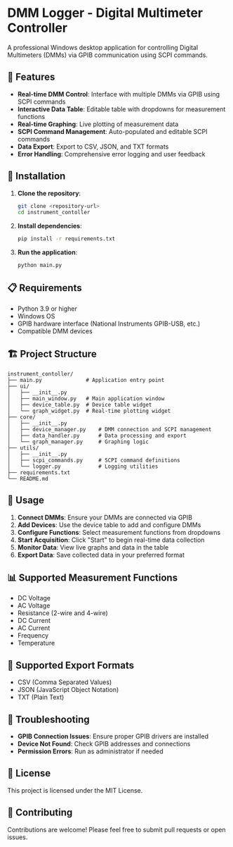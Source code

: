 # DMM Logger - Digital Multimeter Controller

A professional Windows desktop application for controlling Digital Multimeters (DMMs) via GPIB communication using SCPI commands.

## 🎯 Features

- **Real-time DMM Control**: Interface with multiple DMMs via GPIB using SCPI commands
- **Interactive Data Table**: Editable table with dropdowns for measurement functions
- **Real-time Graphing**: Live plotting of measurement data
- **SCPI Command Management**: Auto-populated and editable SCPI commands
- **Data Export**: Export to CSV, JSON, and TXT formats
- **Error Handling**: Comprehensive error logging and user feedback

## 🚀 Installation

1. **Clone the repository**:
   ```bash
   git clone <repository-url>
   cd instrument_contoller
   ```

2. **Install dependencies**:
   ```bash
   pip install -r requirements.txt
   ```

3. **Run the application**:
   ```bash
   python main.py
   ```

## 📋 Requirements

- Python 3.9 or higher
- Windows OS
- GPIB hardware interface (National Instruments GPIB-USB, etc.)
- Compatible DMM devices

## 🏗️ Project Structure

```
instrument_contoller/
├── main.py              # Application entry point
├── ui/
│   ├── __init__.py
│   ├── main_window.py   # Main application window
│   ├── device_table.py  # Device table widget
│   └── graph_widget.py  # Real-time plotting widget
├── core/
│   ├── __init__.py
│   ├── device_manager.py    # DMM connection and SCPI management
│   ├── data_handler.py      # Data processing and export
│   └── graph_manager.py     # Graphing logic
├── utils/
│   ├── __init__.py
│   ├── scpi_commands.py     # SCPI command definitions
│   └── logger.py            # Logging utilities
├── requirements.txt
└── README.md
```

## 🔧 Usage

1. **Connect DMMs**: Ensure your DMMs are connected via GPIB
2. **Add Devices**: Use the device table to add and configure DMMs
3. **Configure Functions**: Select measurement functions from dropdowns
4. **Start Acquisition**: Click "Start" to begin real-time data collection
5. **Monitor Data**: View live graphs and data in the table
6. **Export Data**: Save collected data in your preferred format

## 📊 Supported Measurement Functions

- DC Voltage
- AC Voltage
- Resistance (2-wire and 4-wire)
- DC Current
- AC Current
- Frequency
- Temperature

## 🔌 Supported Export Formats

- CSV (Comma Separated Values)
- JSON (JavaScript Object Notation)
- TXT (Plain Text)

## 🐛 Troubleshooting

- **GPIB Connection Issues**: Ensure proper GPIB drivers are installed
- **Device Not Found**: Check GPIB addresses and connections
- **Permission Errors**: Run as administrator if needed

## 📝 License

This project is licensed under the MIT License.

## 🤝 Contributing

Contributions are welcome! Please feel free to submit pull requests or open issues.